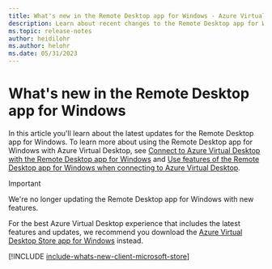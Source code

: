 ```yaml
---
title: What's new in the Remote Desktop app for Windows - Azure Virtual Desktop
description: Learn about recent changes to the Remote Desktop app for Windows.
ms.topic: release-notes
author: heidilohr
ms.author: helohr
ms.date: 05/31/2023
---
```


# What's new in the Remote Desktop app for Windows

In this article you'll learn about the latest updates for the Remote Desktop app for Windows. To learn more about using the Remote Desktop app for Windows with Azure Virtual Desktop, see [Connect to Azure Virtual Desktop with the Remote Desktop app for Windows](users/connect-microsoft-store.md) and [Use features of the Remote Desktop app for Windows when connecting to Azure Virtual Desktop](users/client-features-microsoft-store.md).

> [!IMPORTANT]
> We're no longer updating the Remote Desktop app for Windows with new features.
>
> For the best Azure Virtual Desktop experience that includes the latest features and updates, we recommend you download the [Azure Virtual Desktop Store app for Windows](users/connect-windows-azure-virtual-desktop-app.md) instead.

[!INCLUDE [include-whats-new-client-microsoft-store](includes/include-whats-new-client-microsoft-store.md)]
